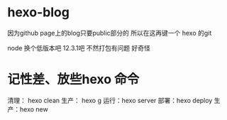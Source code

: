 # hexo-blog

 因为github page上的blog只要public部分的 所以在这再键一个 hexo 的git

node 换个低版本吧 12.3.1吧 不然打包有问题 好奇怪

# 记性差、放些hexo 命令

  清理： hexo clean
  生产： hexo g
  运行：hexo server
  部署：hexo deploy
  生产：hexo new
